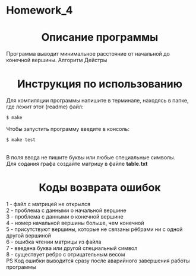# Homework_4
<h1 align="center">Описание программы</h1>
Программа выводит минимальное расстояние от начальной до конечной вершины. Алгоритм Дейстры
<h1 align="center">Инструкция по использованию</h1>
Для компиляции программы напишите в терминале, находясь в папке, где лежит этот (readme) файл:

```bash
$ make
```
Чтобы запустить программу введите в консоль:
```bash
$ make test
```
<br>
В поля ввода не пишите буквы или любые специальные символы.<br>
Для содания графа создайте матрицу в файле <b>table.txt</b><br>

<h1 align="center">Коды возврата ошибок</h1>
1 - файл с матрицей не открылся<br>
2 - проблема с данными о начальной вершине<br>
3 - проблема с данными о конечной вершине<br>
4 - номер начальной вершины больше, чем конечной<br>
5 - присутствуют вершины, которые не связаны рёбрами ни с одной другой вершиной<br>
6 - ошибка чтении матрицы из файла<br>
7 - введена буква или другой специальный символ<br>
8 - существует ребро с отрицательным весом<br>
PS Код ошибки выводится сразу после аварийного завершения работы программы
